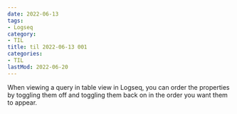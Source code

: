 ```yaml
---
date: 2022-06-13
tags:
- Logseq
category:
- TIL
title: til 2022-06-13 001
categories:
- TIL
lastMod: 2022-06-20
---
```

When viewing a query in table view in Logseq, you can order the properties by toggling them off and toggling them back on in the order you want them to appear.
